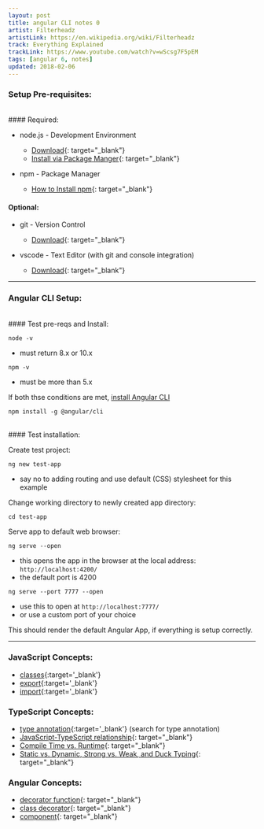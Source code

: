 ```yaml
---
layout: post
title: angular CLI notes 0
artist: Filterheadz
artistLink: https://en.wikipedia.org/wiki/Filterheadz
track: Everything Explained 
trackLink: https://www.youtube.com/watch?v=wScsg7F5pEM
tags: [angular 6, notes]
updated: 2018-02-06
---
```


### Setup Pre-requisites:

<br>
#### Required:

- node.js - Development Environment
    - [Download](https://nodejs.org/en/download/){: target="_blank"}
    - [Install via Package Manger](https://nodejs.org/en/download/package-manager){: target="_blank"}

- npm - Package Manager
    - [How to Install npm](https://blog.npmjs.org/post/85484771375/how-to-install-npm){: target="_blank"}

#### Optional:

- git - Version Control
    - [Download](https://git-scm.com/downloads){: target="_blank"}

- vscode - Text Editor (with git and console integration)
    - [Download](https://code.visualstudio.com/download){: target="_blank"}


<hr/>

### Angular CLI Setup:

<br>
#### Test pre-reqs and Install: 

```node -v```
- must return 8.x or 10.x

```npm -v```
- must be more than 5.x

If both thse conditions are met, [install Angular CLI](https://cli.angular.io)

```npm install -g @angular/cli```

<br>
#### Test installation: 

Create test project:

```ng new test-app```

- say no to adding routing and use default (CSS) stylesheet for this example

Change working directory to newly created app directory:

```cd test-app```

Serve app to default web browser:

```ng serve --open```

- this opens the app in the browser at the local address: ```http://localhost:4200/```
- the default port is 4200

```ng serve --port 7777 --open```
	
- use this to open at ```http://localhost:7777/```
- or use a custom port of your choice 

This should render the default Angular App, if everything is setup correctly. 

<hr/>

### JavaScript Concepts:
- [classes](https://developer.mozilla.org/en-US/docs/Web/JavaScript/Reference/Classes){:target='_blank'}
- [export](https://developer.mozilla.org/en-US/docs/Web/JavaScript/Reference/Statements/export){:target='_blank'}
- [import](https://developer.mozilla.org/en-US/docs/Web/JavaScript/Reference/Statements/import){:target='_blank'}

### TypeScript Concepts:
- [type annotation](https://www.typescriptlang.org/docs/handbook/typescript-in-5-minutes.html){:target='_blank'} (search for type annotation)
- [JavaScript-TypeScript relationship](https://stackoverflow.com/a/12694578){: target="_blank"}
- [Compile Time vs. Runtime](https://stackoverflow.com/a/846421){: target="_blank"}
- [Static vs. Dynamic, Strong vs. Weak, and Duck Typing](https://www.koffeinfrei.org/2012/03/19/static-vs-dynamic-vs-strong-vs-weak-vs-duck-typing/){: target="_blank"}

### Angular Concepts:
- [decorator function](https://angular.io/guide/glossary#decorator--decoration){: target="_blank"}
- [class decorator](https://angular.io/guide/glossary#class-decorator){: target="_blank"}
- [component](https://angular.io/guide/glossary#component){: target="_blank"}